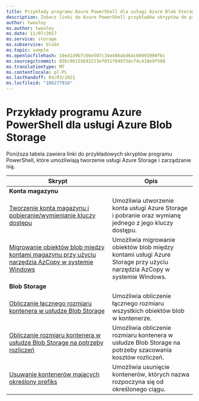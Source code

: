 ```yaml
---
title: Przykłady programu Azure PowerShell dla usługi Azure Blob Storage | Microsoft Docs
description: Zobacz linki do Azure PowerShell przykładów skryptów do pracy z usługą Azure Blob Storage, takich jak tworzenie konta magazynu, migrowanie obiektów BLOB między kontami i wiele innych.
author: twooley
ms.author: twooley
ms.date: 11/07/2017
ms.service: storage
ms.subservice: blobs
ms.topic: sample
ms.openlocfilehash: 10e4149b7c66e507c34e486abd64c66993900fbc
ms.sourcegitcommit: 02bc06155692213ef031f049f5dcf4c418e9f509
ms.translationtype: MT
ms.contentlocale: pl-PL
ms.lasthandoff: 04/03/2021
ms.locfileid: "106277916"
---
```

# <a name="azure-powershell-samples-for-azure-blob-storage"></a>Przykłady programu Azure PowerShell dla usługi Azure Blob Storage

Poniższa tabela zawiera linki do przykładowych skryptów programu PowerShell, które umożliwiają tworzenie usługi Azure Storage i zarządzanie nią.

| Skrypt | Opis |
|---|---|
|**Konta magazynu**||
| [Tworzenie konta magazynu i pobieranie/wymienianie kluczy dostępu](../scripts/storage-common-rotate-account-keys-powershell.md?toc=%2fpowershell%2fmodule%2ftoc.json)| Umożliwia utworzenie konta usługi Azure Storage i pobranie oraz wymianę jednego z jego kluczy dostępu. |
| [Migrowanie obiektów blob między kontami magazynu przy użyciu narzędzia AzCopy w systemie Windows](/previous-versions/azure/storage/storage-common-transfer-between-storage-accounts?toc=%2fpowershell%2fmodule%2ftoc.json)| Umożliwia migrowanie obiektów blob między kontami usługi Azure Storage przy użyciu narzędzia AzCopy w systemie Windows. |
|**Blob Storage**||
| [Obliczanie łącznego rozmiaru kontenera w usłudze Blob Storage](../scripts/storage-blobs-container-calculate-size-powershell.md?toc=%2fpowershell%2fmodule%2ftoc.json) | Umożliwia obliczenie łącznego rozmiaru wszystkich obiektów blob w kontenerze. |
| [Obliczanie rozmiaru kontenera w usłudze Blob Storage na potrzeby rozliczeń](../scripts/storage-blobs-container-calculate-billing-size-powershell.md?toc=%2fpowershell%2fmodule%2ftoc.json) | Umożliwia obliczenie rozmiaru kontenera w usłudze Blob Storage na potrzeby szacowania kosztów rozliczeń. |
| [Usuwanie kontenerów mających określony prefiks](../scripts/storage-blobs-container-delete-by-prefix-powershell.md?toc=%2fpowershell%2fmodule%2ftoc.json) | Umożliwia usunięcie kontenerów, których nazwa rozpoczyna się od określonego ciągu. |